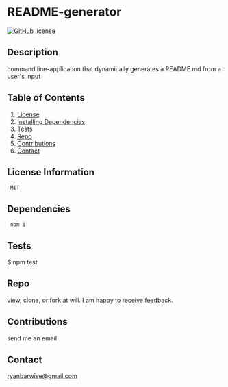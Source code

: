 
  
  # README-generator
  
  [![GitHub license](https://img.shields.io/github/last-commit/ryanbarwise/README-generator)](https://github.com/ryanbarwise/README-generator)
   


  ## Description
 command line-application that dynamically generates a README.md from a user's input

  ## Table of Contents
  1. [License](#license)
  2. [Installing Dependencies](#dependencies)
  3. [Tests](#tests)
  3. [Repo](#repo)
  4. [Contributions](#contributions)
  5. [Contact](#contact)

  <a name = "license"></a>
  ## License Information
     MIT

  <a name = "dependencies"></a>
  ## Dependencies
     npm i

  <a name = "tests"></a>
  ## Tests
   $ npm test

  <a name = "repo"></a>
  ## Repo
  view, clone, or fork at will.  I am happy to receive feedback.

  <a name = "contributions"></a>
  ## Contributions 
   send me an email

  <a name = "contact"></a>
  ## Contact
  <ryanbarwise@gmail.com>
  

  
    
  
  